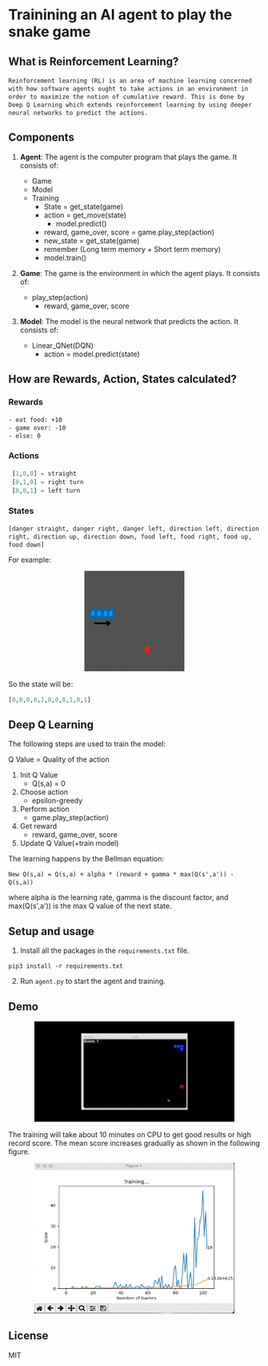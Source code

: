 # Trainining an AI agent to play the snake game

## What is Reinforcement Learning?

```
Reinforcement learning (RL) is an area of machine learning concerned with how software agents ought to take actions in an environment in order to maximize the notion of cumulative reward. This is done by Deep Q Learning which extends reinforcement learning by using deeper neural networks to predict the actions.
```

## Components

1. **Agent**: The agent is the computer program that plays the game. It consists of:
    - Game
    - Model
    - Training
        - State = get_state(game)
        - action = get_move(state)
            - model.predict()
        - reward, game_over, score = game.play_step(action)
        - new_state = get_state(game)
        - remember (Long term memory + Short term memory)
        - model.train()

2. **Game**: The game is the environment in which the agent plays. It consists of:
    - play_step(action)
        - reward, game_over, score

3. **Model**: The model is the neural network that predicts the action. It consists of:
    - Linear_QNet(DQN)
        - action = model.predict(state)

## How are Rewards, Action, States calculated?

### Rewards
```
- eat food: +10
- game over: -10
- else: 0
```
### Actions

```python
 [1,0,0] = straight
 [0,1,0] = right turn
 [0,0,1] = left turn
```

### States

```
[danger straight, danger right, danger left, direction left, direction right, direction up, direction down, food left, food right, food up, food down]
```

For example:

<p align="center">
<img src="media/state_example.png" width="200" height="200">
</p>

So the state will be:
```python
[0,0,0,0,1,0,0,0,1,0,1]
```

## Deep Q Learning

The following steps are used to train the model:

Q Value = Quality of the action

1. Init Q Value
    - Q(s,a) = 0
2. Choose action
    - epsilon-greedy
3. Perform action
    - game.play_step(action)
4. Get reward
    - reward, game_over, score
5. Update Q Value(+train model)

The learning happens by the Bellman equation:

    New Q(s,a) = Q(s,a) + alpha * (reward + gamma * max(Q(s',a')) - Q(s,a))

where alpha is the learning rate, gamma is the discount factor, and max(Q(s',a')) is the max Q value of the next state.

## Setup and usage

1. Install all the packages in the `requirements.txt` file.

```python3
pip3 install -r requirements.txt
```

2. Run `agent.py` to start the agent and training.

## Demo

<p align='center'>
<img src='media/demo.gif' width='400' height='200'>
</p>

The training will take about 10 minutes on CPU to get good results or high record score. The mean score increases gradually as shown in the following figure.

<p align='center'>
<img src='media/Train_Graph.png' width='400' height='300'>
</p>

## License

MIT